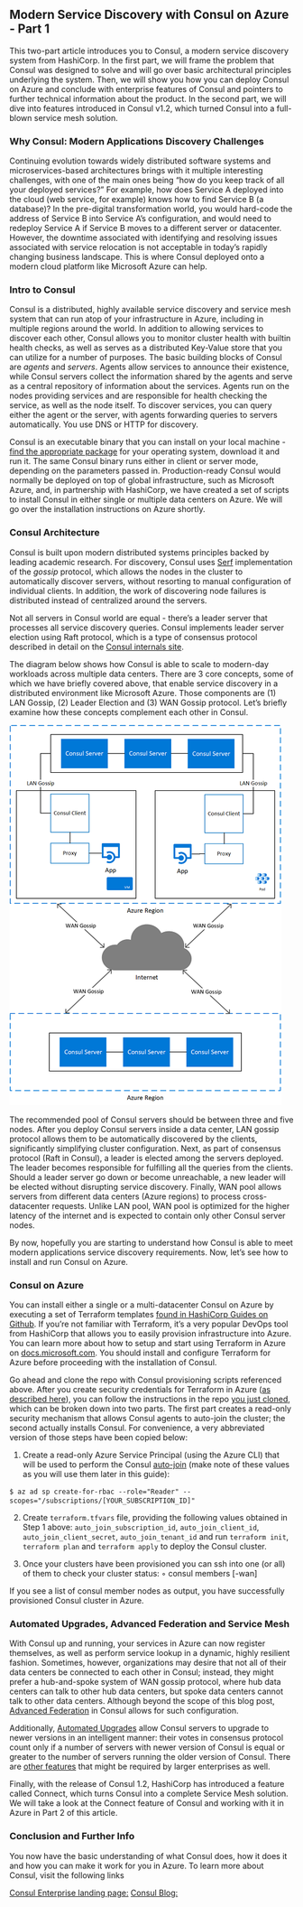 ## Modern Service Discovery with Consul on Azure - Part 1

This two-part article introduces you to Consul, a modern service discovery system from HashiCorp. In the first part, we will frame the problem that Consul was designed to solve and will go over basic architectural principles underlying the system. Then, we will show you how you can deploy Consul on Azure and conclude with enterprise features of Consul and pointers to further technical information about the product. In the second part, we will dive into features introduced in Consul v1.2, which turned Consul into a full-blown service mesh solution.

### Why Consul: Modern Applications Discovery Challenges

Continuing evolution towards widely distributed software systems and microservices-based architectures brings with it multiple interesting challenges, with one of the main ones being “how do you keep track of all your deployed services?” For example, how does Service A deployed into the cloud (web service, for example) knows how to find Service B (a database)?  In the pre-digital transformation world, you would hard-code the address of Service B into Service A’s configuration, and would need to redeploy Service A if Service B moves to a different server or datacenter. However, the downtime associated with identifying and resolving issues associated with service relocation is not acceptable in today’s rapidly changing business landscape. This is where Consul deployed onto a modern cloud platform like Microsoft Azure can help.

### Intro to Consul
Consul is a distributed, highly available service discovery and service mesh system that can run atop of your infrastructure in Azure, including in multiple regions around the world. In addition to allowing services to discover each other, Consul allows you to monitor cluster health with builtin health checks, as well as serves as a distributed Key-Value store that you can utilize for a number of purposes. The basic building blocks of Consul are <i>agents</i> and <i>servers</i>. Agents allow services to announce their existence, while Consul servers collect the information shared by the agents and serve as a central repository of information about the services. Agents run on the nodes providing services and are responsible for health checking the service, as well as the node itself. To discover services, you can query either the agent or the server, with agents forwarding queries to servers automatically. You use DNS or HTTP for discovery.

Consul is an executable binary that you can install on your local machine - [find the appropriate package](https://www.consul.io/downloads.html) for your operating system, download it and run it.  The same Consul binary runs either in client or server mode, depending on the parameters passed in. Production-ready Consul would normally be deployed on top of global infrastructure, such as Microsoft Azure, and, in partnership with HashiCorp, we have created a set of scripts to install Consul in either single or multiple data centers on Azure. We will go over the installation instructions on Azure shortly.

### Consul Architecture
Consul is built upon modern distributed systems principles backed by leading academic research. For discovery, Consul uses [Serf](http://serf.io) implementation of the <I>gossip</I> protocol, which allows the nodes in the cluster to automatically discover servers, without resorting to manual configuration of individual clients. In addition, the work of discovering node failures is distributed instead of centralized around the servers. 

Not all servers in Consul world are equal - there’s a leader server that processes all service discovery queries. Consul implements leader server election using Raft protocol, which is a type of consensus protocol described in detail on the [Consul internals site](https://www.consul.io/docs/internals/consensus.html).

The diagram below shows how Consul is able to scale to modern-day workloads across multiple data centers. There are 3 core concepts, some of which we have briefly covered above, that enable service discovery in a distributed environment like Microsoft Azure. Those components are (1) LAN Gossip, (2) Leader Election and (3) WAN Gossip protocol. Let’s briefly examine how these concepts complement each other in Consul.

![Consul Architecture](https://github.com/echuvyrov/consul/blob/master/architectureazure.png)

The recommended pool of Consul servers should be between three and five nodes. After you deploy Consul servers inside a data center, LAN gossip protocol allows them to be automatically discovered by the clients, significantly simplifying cluster configuration. Next, as part of consensus protocol (Raft in Consul), a leader is elected among the servers deployed. The leader becomes responsible for fulfilling all the queries from the clients. Should a leader server go down or become unreachable, a new leader will be elected without disrupting service discovery.  Finally, WAN pool allows servers from different data centers (Azure regions) to process cross-datacenter requests. Unlike LAN pool, WAN pool is optimized for the higher latency of the internet and is expected to contain only other Consul server nodes.

By now, hopefully you are starting to understand how Consul is able to meet modern applications service discovery requirements. Now, let’s see how to install and run Consul on Azure.

### Consul on Azure
You can install either a single or a multi-datacenter Consul on Azure by executing a set of Terraform templates [found in HashiCorp Guides on Github](https://github.com/hashicorp-guides/azure-consul). If you’re not familiar with Terraform, it’s a very popular DevOps tool from HashiCorp that allows you to easily provision infrastructure into Azure. You can learn more about how to setup and start using Terraform in Azure on [docs.microsoft.com](http://docs.microsoft.com/azure/virtual-machines/terraform-install-configure). You should install and configure Terraform for Azure before proceeding with the installation of Consul.

Go ahead and clone the repo with Consul provisioning scripts referenced above. After you create security credentials for Terraform in Azure ([as described here](http://docs.microsoft.com/azure/virtual-machines/terraform-install-configure)), you can follow the instructions in the repo [you just cloned](https://github.com/hashicorp-guides/azure-consul), which can be broken down into two parts. The first part creates a read-only security mechanism that allows Consul agents to auto-join the cluster; the second actually installs Consul. For convenience, a very abbreviated version of those steps have been copied below:

1. Create a read-only Azure Service Principal (using the Azure CLI) that will be used to perform the Consul [auto-join](https://www.consul.io/docs/agent/options.html#microsoft-azure) (make note of these values as you will use them later in this guide):

```
$ az ad sp create-for-rbac --role="Reader" --scopes="/subscriptions/[YOUR_SUBSCRIPTION_ID]"
```

2. Create `terraform.tfvars` file,  providing the following values obtained in Step 1 above: `auto_join_subscription_id`, `auto_join_client_id`, `auto_join_client_secret`, `auto_join_tenant_id` and run `terraform init`, `terraform plan` and `terraform apply` to deploy the Consul cluster.

3. Once your clusters have been provisioned you can ssh into one (or all) of them to check your cluster status:
◦	consul members [-wan]

If you see a list of consul member nodes as output, you have successfully provisioned Consul cluster in Azure.

### Automated Upgrades, Advanced Federation and Service Mesh
With Consul up and running, your services in Azure can now register themselves, as well as perform service lookup in a dynamic, highly resilient fashion. Sometimes, however, organizations may desire that not all of their data centers be connected to each other in Consul; instead, they might prefer a hub-and-spoke system of WAN gossip protocol, where hub data centers can talk to other hub data centers, but spoke data centers cannot talk to other data centers. Although beyond the scope of this blog post, [Advanced Federation](https://www.consul.io/docs/enterprise/federation/index.html) in Consul allows for such configuration. 

Additionally, [Automated Upgrades](https://www.consul.io/docs/enterprise/upgrades/index.html) allow Consul servers to upgrade to newer versions in an intelligent manner: their votes in consensus protocol count only if a number of servers with newer version of Consul is equal or greater to the number of servers running the older version of Consul. There are [other features](https://www.consul.io/docs/enterprise/index.html) that might be required by larger enterprises as well.

Finally, with the release of Consul 1.2, HashiCorp has introduced a feature called Connect, which turns Consul into a complete Service Mesh solution. We will take a look at the Connect feature of Consul and working with it in Azure in Part 2 of this article.

### Conclusion and Further Info
You now have the basic understanding of what Consul does, how it does it and how you can make it work for you in Azure. To learn more about Consul, visit the following links

[Consul Enterprise landing page:](https://www.consul.io/docs/enterprise/index.html)
[Consul Blog:](https://www.hashicorp.com/blog/category/consul)


